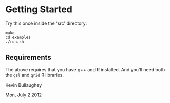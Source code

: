 Getting Started
===============

Try this once inside the 'src' directory:

    make
    cd examples
    ./run.sh

Requirements
------------

The above requires that you have g++ and R installed. And you'll need both the `gsl` and `grid` R libraries.

Kevin Bullaughey

Mon, July 2 2012
